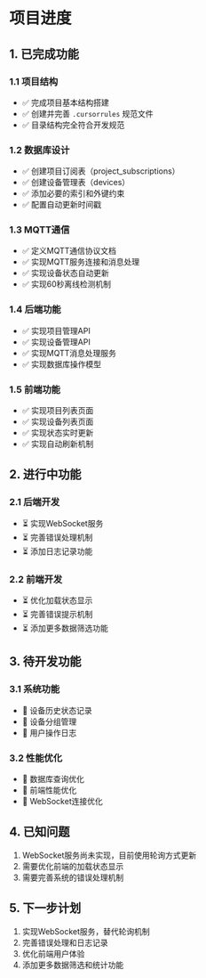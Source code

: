 # 项目进度

## 1. 已完成功能

### 1.1 项目结构
- ✅ 完成项目基本结构搭建
- ✅ 创建并完善 `.cursorrules` 规范文件
- ✅ 目录结构完全符合开发规范

### 1.2 数据库设计
- ✅ 创建项目订阅表（project_subscriptions）
- ✅ 创建设备管理表（devices）
- ✅ 添加必要的索引和外键约束
- ✅ 配置自动更新时间戳

### 1.3 MQTT通信
- ✅ 定义MQTT通信协议文档
- ✅ 实现MQTT服务连接和消息处理
- ✅ 实现设备状态自动更新
- ✅ 实现60秒离线检测机制

### 1.4 后端功能
- ✅ 实现项目管理API
- ✅ 实现设备管理API
- ✅ 实现MQTT消息处理服务
- ✅ 实现数据库操作模型

### 1.5 前端功能
- ✅ 实现项目列表页面
- ✅ 实现设备列表页面
- ✅ 实现状态实时更新
- ✅ 实现自动刷新机制

## 2. 进行中功能

### 2.1 后端开发
- ⏳ 实现WebSocket服务
- ⏳ 完善错误处理机制
- ⏳ 添加日志记录功能

### 2.2 前端开发
- ⏳ 优化加载状态显示
- ⏳ 完善错误提示机制
- ⏳ 添加更多数据筛选功能

## 3. 待开发功能

### 3.1 系统功能
- 📝 设备历史状态记录
- 📝 设备分组管理
- 📝 用户操作日志

### 3.2 性能优化
- 📝 数据库查询优化
- 📝 前端性能优化
- 📝 WebSocket连接优化

## 4. 已知问题
1. WebSocket服务尚未实现，目前使用轮询方式更新
2. 需要优化前端的加载状态显示
3. 需要完善系统的错误处理机制

## 5. 下一步计划
1. 实现WebSocket服务，替代轮询机制
2. 完善错误处理和日志记录
3. 优化前端用户体验
4. 添加更多数据筛选和统计功能 